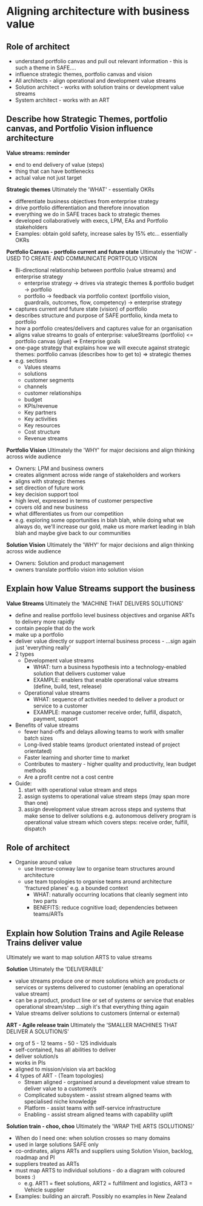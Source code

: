 # Aligning architecture with business value

## Role of architect
* understand portfolio canvas and pull out relevant information - this is such a theme in SAFE....
* influence strategic themes, portfolio canvas and vision
* All architects - align operational and development value streams
* Solution architect - works with solution trains or development value streams
* System architect - works with an ART

## Describe how Strategic Themes, portfolio canvas, and Portfolio Vision influence architecture
**Value streams: reminder**
* end to end delivery of value (steps)
* thing that can have bottlenecks
* actual value not just target

**Strategic themes**
Ultimately the 'WHAT' - essentially OKRs
* differentiate business objectives from enterprise strategy
* drive portfolio differentiation and therefore innovation
* everything we do in SAFE traces back to strategic themes
* developed collaboratively with execs, LPM, EAs and Portfolio stakeholders
* Examples: obtain gold safety, increase sales by 15% etc... essentially OKRs

**Portfolio Canvas - portfolio current and future state**
Ultimately the 'HOW' - USED TO CREATE AND COMMUNICATE PORTFOLIO VISION
* Bi-directional relationship between portfolio (value streams) and enterprise strategy
  * enterprise strategy -> drives via strategic themes & portfolio budget -> portfolio
  * portfolio -> feedback via portfolio context (portfolio vision, guardrails, outcomes, flow, competency) -> enterprise strategy
* captures current and future state (vision) of portfolio
* describes structure and purpose of SAFE portfolio, kinda meta to portfolio
* how a portfolio creates/delivers and captures value for an organisation
* aligns value streams to goals of enterprise: valueStreams (portfolio) <= portfolio canvas (glue) => Enterprise goals
* one-page strategy that explains how we will execute against strategic themes: portfolio canvas (describes how to get to) => strategic themes 
* e.g. sections
  * Values steams
  * solutions
  * customer segments
  * channels
  * customer relationships
  * budget
  * KPIs/revenue
  * Key partners
  * Key activities
  * Key resources
  * Cost structure
  * Revenue streams

**Portfolio Vision**
Ultimately the 'WHY' for major decisions and align thinking across wide audience
* Owners: LPM and business owners
* creates alignment across wide range of stakeholders and workers
* aligns with strategic themes
* set direction of future work
* key decision support tool
* high level, expressed in terms of customer perspective
* covers old and new business
* what differentiates us from our competition
* e.g. exploring some opportunities in blah blah, while doing what we always do, we'll increase our gold, 
make us more market leading in blah blah and maybe give back to our communities

**Solution Vision**
Ultimately the 'WHY' for major decisions and align thinking across wide audience
* Owners: Solution and product management
* owners translate portfolio vision into solution vision

## Explain how Value Streams support the business
**Value Streams**
Ultimately the 'MACHINE THAT DELIVERS SOLUTIONS'
* define and realise portfolio level business objectives and organise ARTs to delivery more rapidly
* contain people that do the work
* make up a portfolio
* deliver value directly or support internal business process - ...sign again just 'everything really'
* 2 types
  * Development value streams
    * WHAT: turn a business hypothesis into a technology-enabled solution that delivers customer value
    * EXAMPLE: enablers that enable operational value streams (define, build, test, release)
  * Operational value streams
    * WHAT: sequence of activities needed to deliver a product or service to a customer
    * EXAMPLE: manage customer receive order, fulfill, dispatch, payment, support
* Benefits of value streams
  * fewer hand-offs and delays allowing teams to work with smaller batch sizes
  * Long-lived stable teams (product orientated instead of project orientated)
  * Faster learning and shorter time to market
  * Contributes to mastery - higher quality and productivity, lean budget methods
  * Are a profit centre not a cost centre
* Guide: 
  1. start with operational value stream and steps
  2. assign systems to operational value stream steps (may span more than one)
  3. assign development value stream across steps and systems that make sense to deliver solutions 
  e.g. autonomous delivery program is operational value stream which covers steps: receive order, fulfill, dispatch

## Role of architect
* Organise around value
  * use Inverse-conway law to organise team structures around architecture
  * use team topologies to organise teams around architecture 'fractured planes' e.g. a bounded context 
    * WHAT: naturally occurring locations that cleanly segment into two parts
    * BENEFITS: reduce cognitive load; dependencies between teams/ARTs

## Explain how Solution Trains and Agile Release Trains deliver value
Ultimately we want to map solution ARTS to value streams

**Solution**
Ultimately the 'DELIVERABLE'
* value streams produce one or more solutions which are products or services or systems delivered to customer (enabling an operational value stream)
* can be a product, product line or set of systems or service that enables operational stream/step ...sigh it's that everything thing again
* Value streams deliver solutions to customers (internal or external)

**ART - Agile release train**
Ultimately the 'SMALLER MACHINES THAT DELIVER A SOLUTION/S'
* org of 5 - 12 teams - 50 - 125 individuals
* self-contained, has all abilities to deliver
* deliver solution/s
* works in PIs
* aligned to mission/vision via art backlog
* 4 types of ART - (Team topologies)
  * Stream aligned - organised around a development value stream to deliver value to a customer/s
  * Complicated subsystem - assist stream aligned teams with specialised niche knowledge 
  * Platform - assist teams with self-service infrastructure
  * Enabling - assist stream aligned teams with capability uplift

**Solution train - choo, choo**
Ultimately the 'WRAP THE ARTS (SOLUTIONS)'
* When do I need one: when solution crosses so many domains
* used in large solutions SAFE only
* co-ordinates, aligns ARTs and suppliers using Solution Vision, backlog, roadmap and PI
* suppliers treated as ARTs
* must map ARTS to individual solutions - do a diagram with coloured boxes :) 
  * e.g. ART1 = fleet solutions, ART2 = fulfillment and logistics, ART3 = Vehicle supplier
* Examples: building an aircraft. Possibly no examples in New Zealand
